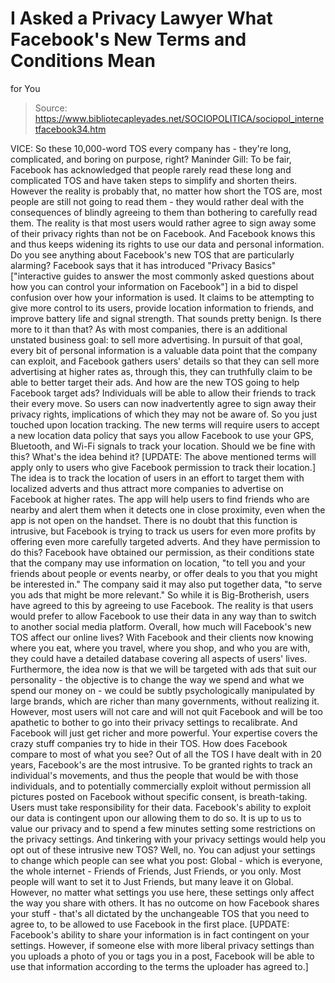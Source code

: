 # I Asked a Privacy Lawyer What Facebook's New Terms and Conditions Mean 
for You

> Source: https://www.bibliotecapleyades.net/SOCIOPOLITICA/sociopol_internetfacebook34.htm

VICE: So
these 10,000-word TOS every company has - they're long,
complicated, and boring on purpose, right?
Maninder Gill:
To be fair, Facebook has
acknowledged that people rarely read these long and complicated
TOS and have taken steps to simplify and shorten theirs.
However the reality is probably
that, no matter how short the TOS are, most people are still not
going to read them - they would rather deal with the
consequences of blindly agreeing to them than bothering to
carefully read them.
The reality is that most users would
rather agree to sign away some of their privacy rights than not
be on Facebook. And Facebook knows this and thus keeps widening
its rights to use our data and personal information.
Do you see
anything about Facebook's new TOS that are particularly
alarming?
Facebook says that it has
introduced "Privacy Basics" ["interactive guides to answer the
most commonly asked questions about how you can control your
information on Facebook"] in a bid to dispel confusion over how
your information is used.
It claims to be attempting to give
more control to its users, provide location information to
friends, and improve battery life and signal strength.
That sounds
pretty benign. Is there more to it than that?
As with most companies, there is an additional unstated business
goal: to sell more advertising. In pursuit of that goal, every
bit of personal information is a valuable data point that the
company can exploit, and Facebook gathers users' details so that
they can sell more advertising at higher rates as, through this,
they can truthfully claim to be able to better target their ads.
And how are
the new TOS going to help Facebook target ads?
Individuals will be able to
allow their friends to track their every move. So users can now
inadvertently agree to sign away their privacy rights,
implications of which they may not be aware of.
So you just touched upon location tracking.
The new terms will require users to accept a new location data
policy that says you allow Facebook to use your GPS, Bluetooth,
and Wi-Fi signals to track your location.
Should we be fine with this? What's the idea
behind it?
[UPDATE:
The above mentioned terms will apply only to users who give
Facebook permission to track their location.]
The idea is to track the location of
users in an effort to target them with localized adverts and
thus attract more companies to advertise on Facebook at higher
rates.
The app will help users to find
friends who are nearby and alert them when it detects one in
close proximity, even when the app is not open on the handset.
There is no doubt that this function
is intrusive, but Facebook is trying to track us users for even
more profits by offering even more carefully targeted adverts.
And they
have permission to do this?
Facebook have obtained our permission, as their conditions
state that the company may use information on location,
"to tell you and your friends
about people or events nearby, or offer deals to you that
you might be interested in."
The company said it may also put
together data,
"to serve you ads that might be
more relevant."
So while it is Big-Brotherish, users
have agreed to this by agreeing to use Facebook. The reality is
that users would prefer to allow Facebook to use their data in
any way than to switch to another social media platform.
Overall,
how much will Facebook's new TOS affect our online lives?
With Facebook and their clients
now knowing where you eat, where you travel, where you shop, and
who you are with, they could have a detailed database covering
all aspects of users' lives.
Furthermore, the idea now is that we
will be targeted with ads that suit our personality - the
objective is to change the way we spend and what we spend our
money on - we could be subtly psychologically manipulated by
large brands, which are richer than many governments, without
realizing it.
However, most users will not care
and will not quit Facebook and will be too apathetic to bother
to go into their privacy settings to recalibrate.
And Facebook will just get richer
and more powerful.
Your
expertise covers the crazy stuff companies try to hide in their
TOS. How does Facebook compare to most of what you see?
Out of all the TOS I have dealt
with in 20 years, Facebook's are the most intrusive.
To be granted rights to track an
individual's movements, and thus the people that would be with
those individuals, and to potentially commercially exploit
without permission all pictures posted on Facebook without
specific consent, is breath-taking.
Users must take responsibility for
their data. Facebook's ability to exploit our data is contingent
upon our allowing them to do so. It is up to us to value our
privacy and to spend a few minutes setting some restrictions on
the privacy settings.
And
tinkering with your privacy settings would help you opt out of
these intrusive new TOS?
Well, no.
You can adjust your settings to
change which people can see what you post: Global - which is
everyone, the whole internet - Friends of Friends, Just Friends,
or you only.
Most people will want to set it to
Just Friends, but many leave it on Global. However, no matter
what settings you use here, these settings only affect the way
you share with others.
It has no outcome on how Facebook
shares your stuff - that's all dictated by the unchangeable TOS
that you need to agree to, to be allowed to use
Facebook in the first place.
[UPDATE:
Facebook's ability to share your information is in fact
contingent on your settings. However, if someone else with more
liberal privacy settings than you uploads a photo of you or tags
you in a post, Facebook will be able to use that information
according to the terms the uploader has agreed to.]
